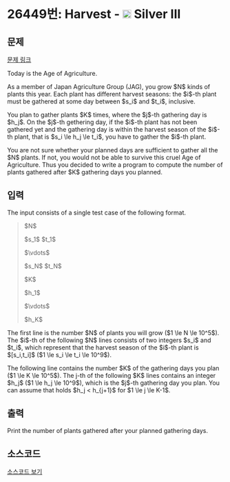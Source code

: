 # 26449번: Harvest - <img src="https://static.solved.ac/tier_small/8.svg" style="height:20px" /> Silver III

<!-- performance -->

<!-- 문제 제출 후 깃허브에 푸시를 했을 때 제출한 코드의 성능이 입력될 공간입니다.-->

<!-- end -->

## 문제

[문제 링크](https://boj.kr/26449)


<p>Today is the Age of Agriculture.</p>

<p>As a member of Japan Agriculture Group (JAG), you grow $N$ kinds of plants this year. Each plant has different harvest seasons: the $i$-th plant must be gathered at some day between $s_i$ and $t_i$, inclusive.</p>

<p>You plan to gather plants $K$ times, where the $j$-th gathering day is $h_j$. On the $j$-th gethering day, if the $i$-th plant has not been gathered yet and the gathering day is within the harvest season of the $i$-th plant, that is $s_i \le h_j \le t_i$, you have to gather the $i$-th plant.</p>

<p>You are not sure whether your planned days are sufficient to gather all the $N$ plants. If not, you would not be able to survive this cruel Age of Agriculture. Thus you decided to write a program to compute the number of plants gathered after $K$ gathering days you planned.</p>



## 입력


<p>The input consists of a single test case of the following format.</p>

<blockquote>
<p>$N$</p>

<p>$s_1$ $t_1$</p>

<p>$\vdots$</p>

<p>$s_N$ $t_N$</p>

<p>$K$</p>

<p>$h_1$</p>

<p>$\vdots$</p>

<p>$h_K$</p>
</blockquote>

<p>The first line is the number $N$ of plants you will grow ($1 \le N \le 10^5$). The $i$-th of the following $N$ lines consists of two integers $s_i$ and $t_i$, which represent that the harvest season of the $i$-th plant is $[s_i,t_i]$ ($1 \le s_i \le t_i \le 10^9$).</p>

<p>The following line contains the number $K$ of the gathering days you plan ($1 \le K \le 10^5$). The j-th of the following $K$ lines contains an integer $h_j$ ($1 \le h_j \le 10^9$), which is the $j$-th gathering day you plan. You can assume that holds $h_j &lt; h_{j+1}$ for $1 \le j \le K-1$.</p>



## 출력


<p>Print the number of plants gathered after your planned gathering days.</p>



## 소스코드

[소스코드 보기](Harvest.cpp)